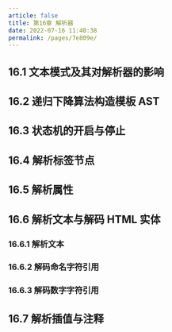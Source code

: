 ```yaml
---
article: false
title: 第16章 解析器
date: 2022-07-16 11:40:38
permalink: /pages/7e809e/
---
```

## 16.1 文本模式及其对解析器的影响

## 16.2 递归下降算法构造模板 AST

## 16.3 状态机的开启与停止

## 16.4 解析标签节点

## 16.5 解析属性

## 16.6 解析文本与解码 HTML 实体

### 16.6.1 解析文本

### 16.6.2 解码命名字符引用

### 16.6.3 解码数字字符引用

## 16.7 解析插值与注释